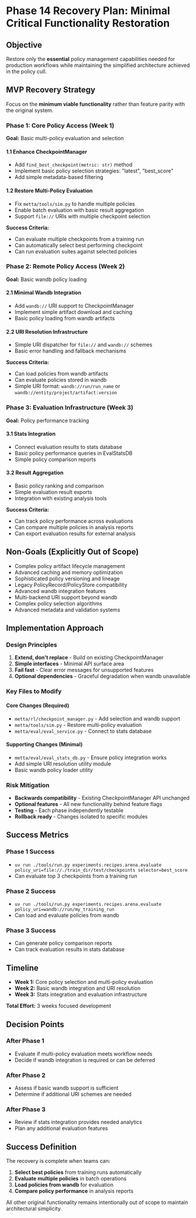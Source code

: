 # Phase 14 Recovery Plan: Minimal Critical Functionality Restoration

## Objective

Restore only the **essential** policy management capabilities needed for production workflows while maintaining the simplified architecture achieved in the policy cull.

## MVP Recovery Strategy

Focus on the **minimum viable functionality** rather than feature parity with the original system.

### Phase 1: Core Policy Access (Week 1)

**Goal:** Basic multi-policy evaluation and selection

#### 1.1 Enhance CheckpointManager
- Add `find_best_checkpoint(metric: str)` method
- Implement basic policy selection strategies: "latest", "best_score"
- Add simple metadata-based filtering

#### 1.2 Restore Multi-Policy Evaluation
- Fix `metta/tools/sim.py` to handle multiple policies
- Enable batch evaluation with basic result aggregation
- Support `file://` URIs with multiple checkpoint selection

**Success Criteria:**
- Can evaluate multiple checkpoints from a training run
- Can automatically select best performing checkpoint
- Can run evaluation suites against selected policies

### Phase 2: Remote Policy Access (Week 2)

**Goal:** Basic wandb policy loading

#### 2.1 Minimal Wandb Integration
- Add `wandb://` URI support to CheckpointManager
- Implement simple artifact download and caching
- Basic policy loading from wandb artifacts

#### 2.2 URI Resolution Infrastructure
- Simple URI dispatcher for `file://` and `wandb://` schemes
- Basic error handling and fallback mechanisms

**Success Criteria:**
- Can load policies from wandb artifacts
- Can evaluate policies stored in wandb
- Simple URI format: `wandb://run/run_name` or `wandb://entity/project/artifact:version`

### Phase 3: Evaluation Infrastructure (Week 3)

**Goal:** Policy performance tracking

#### 3.1 Stats Integration
- Connect evaluation results to stats database
- Basic policy performance queries in EvalStatsDB
- Simple policy comparison reports

#### 3.2 Result Aggregation
- Basic policy ranking and comparison
- Simple evaluation result exports
- Integration with existing analysis tools

**Success Criteria:**
- Can track policy performance across evaluations
- Can compare multiple policies in analysis reports
- Can export evaluation results for external analysis

## Non-Goals (Explicitly Out of Scope)

- Complex policy artifact lifecycle management
- Advanced caching and memory optimization
- Sophisticated policy versioning and lineage
- Legacy PolicyRecord/PolicyStore compatibility
- Advanced wandb integration features
- Multi-backend URI support beyond wandb
- Complex policy selection algorithms
- Advanced metadata and validation systems

## Implementation Approach

### Design Principles
1. **Extend, don't replace** - Build on existing CheckpointManager
2. **Simple interfaces** - Minimal API surface area
3. **Fail fast** - Clear error messages for unsupported features
4. **Optional dependencies** - Graceful degradation when wandb unavailable

### Key Files to Modify

#### Core Changes (Required)
- `metta/rl/checkpoint_manager.py` - Add selection and wandb support
- `metta/tools/sim.py` - Restore multi-policy evaluation
- `metta/eval/eval_service.py` - Connect to stats database

#### Supporting Changes (Minimal)
- `metta/eval/eval_stats_db.py` - Ensure policy integration works
- Add simple URI resolution utility module
- Basic wandb policy loader utility

### Risk Mitigation

- **Backwards compatibility** - Existing CheckpointManager API unchanged
- **Optional features** - All new functionality behind feature flags
- **Testing** - Each phase independently testable
- **Rollback ready** - Changes isolated to specific modules

## Success Metrics

### Phase 1 Success
- `uv run ./tools/run.py experiments.recipes.arena.evaluate policy_uri=file://./train_dir/test/checkpoints selector=best_score`
- Can evaluate top 3 checkpoints from a training run

### Phase 2 Success  
- `uv run ./tools/run.py experiments.recipes.arena.evaluate policy_uri=wandb://run/my_training_run`
- Can load and evaluate policies from wandb

### Phase 3 Success
- Can generate policy comparison reports
- Can track evaluation results in stats database

## Timeline

- **Week 1:** Core policy selection and multi-policy evaluation
- **Week 2:** Basic wandb integration and URI resolution  
- **Week 3:** Stats integration and evaluation infrastructure

**Total Effort:** 3 weeks focused development

## Decision Points

### After Phase 1
- Evaluate if multi-policy evaluation meets workflow needs
- Decide if wandb integration is required or can be deferred

### After Phase 2  
- Assess if basic wandb support is sufficient
- Determine if additional URI schemes are needed

### After Phase 3
- Review if stats integration provides needed analytics
- Plan any additional evaluation features

## Success Definition

The recovery is complete when teams can:
1. **Select best policies** from training runs automatically
2. **Evaluate multiple policies** in batch operations  
3. **Load policies from wandb** for evaluation
4. **Compare policy performance** in analysis reports

All other original functionality remains intentionally out of scope to maintain architectural simplicity.